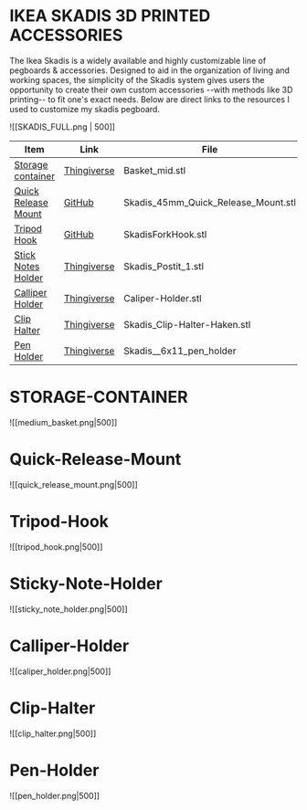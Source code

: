 # IKEA SKADIS 3D PRINTED ACCESSORIES

The Ikea Skadis is a widely available and highly customizable line of pegboards & accessories. Designed to aid in the organization of living and working spaces, the simplicity of the Skadis system gives users the opportunity to create their own custom accessories --with methods like 3D printing-- to fit one's exact needs.  Below are direct links to the resources I used to customize my skadis pegboard.

![[SKADIS_FULL.png | 500]]

|<center>Item</center>|<center>Link</center>|<center>File</center>|
|--|--|--|
|[Storage container](#STORAGE-CONTAINER)|[Thingiverse](https://www.thingiverse.com/thing:2796627)| Basket_mid.stl |
|[Quick Release Mount](#Quick-Release-Mount)|[GitHub](STLs/Skadis_45mm_Quick_Release_Mount.stl)|Skadis_45mm_Quick_Release_Mount.stl|
| [Tripod Hook](#Tripod-Hook) |[GitHub](STLs/SkadisForkHook.stl) | SkadisForkHook.stl |
|[Stick Notes Holder](#Sticky-Note-Holder) |[Thingiverse](https://www.thingiverse.com/thing:5858728) | Skadis_Postit_1.stl |
|[Calliper Holder](#Calliper-Holder)| [Thingiverse](https://www.thingiverse.com/thing:3668646)| Caliper-Holder.stl | 
|[Clip Halter](#Clip-Halter)|[Thingiverse](https://www.thingiverse.com/thing:4805510)|Skadis_Clip-Halter-Haken.stl | 
|[Pen Holder](#Pen-holder) |[Thingiverse](https://www.thingiverse.com/thing:3238558) | Skadis__6x11_pen_holder |

# STORAGE-CONTAINER
![[medium_basket.png|500]]
# Quick-Release-Mount
![[quick_release_mount.png|500]]

# Tripod-Hook
![[tripod_hook.png|500]]

# Sticky-Note-Holder
![[sticky_note_holder.png|500]]

# Calliper-Holder
![[caliper_holder.png|500]]

# Clip-Halter
![[clip_halter.png|500]]
# Pen-Holder
![[pen_holder.png|500]]